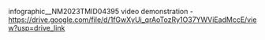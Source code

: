  infographic__NM2023TMID04395
 video demonstration - https://drive.google.com/file/d/1fGwXyUi_qrAoTozRy1O37YWViEadMccE/view?usp=drive_link
